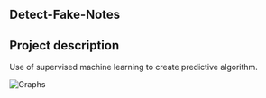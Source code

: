 ## Detect-Fake-Notes

## Project description
Use of supervised machine learning to create predictive algorithm.

![Graphs](./1_Billet_Authenticity.PNG)
